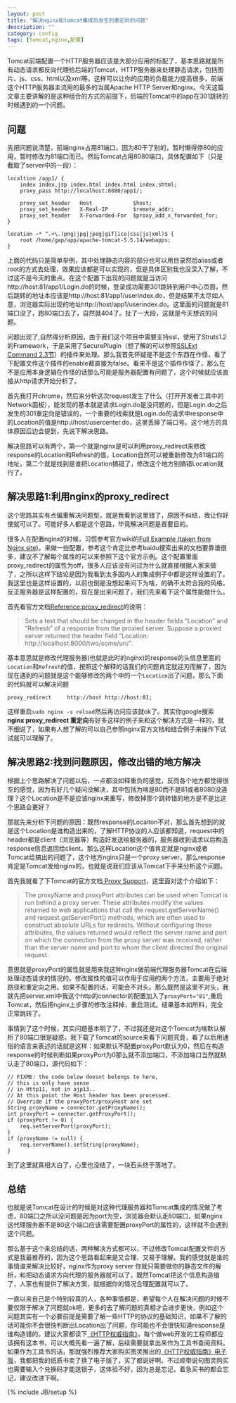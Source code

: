 ```yaml
---
layout: post
title: "解决nginx和tomcat集成后发生的重定向的问题"
description: ""
category: config
tags: [tomcat,nginx,配置]
---
```

Tomcat前端配置一个HTTP服务器应该是大部分应用的标配了，基本思路就是所有动态请求都反向代理给后端的Tomcat，HTTP服务器来处理静态请求，包括图片、js、css、html以及xml等。这样可以让你的应用的负载能力提高很多，前端这个HTTP服务器主流用的最多的当属Apache HTTP Server和nginx。今天这篇文章主要讲解的是这种组合的方式的前提下，后端的Tomcat中的app在301跳转的时候遇到的一个问题。

## 问题

先把问题说清楚，前端nginx占用81端口，因为80干了别的，暂时懒得停80的应用，暂时修改为81端口而已。然后Tomcat占用8080端口，具体配置如下（只是截取了server中的一段）：

	localtion /app1/ {
		index index.jsp index.html index.html index.shtml;
		proxy_pass http://localhost:8080/app1/;
		
		proxy_set_header   Host             $host;
 		proxy_set_header   X-Real-IP        $remote_addr;
		proxy_set_header   X-Forwarded-For  $proxy_add_x_forwarded_for;
	}
	
	location ~* ^.+\.(png|jpg|jpeg|gif|ico|css|js|xml)$ {
        root /home/gap/app/apache-tomcat-5.5.14/webapps;
    }

上面的代码只是简单举例，其中处理静态内容的部分也可以用目录然后alias或者root的方式去处理，效果应该都是可以实现的，但是具体区别我也没深入了解，不过这不是今天的重点。在这个配置下出现的问题就是当访问http://host:81/app1/Login.do的时候，登录成功需要301跳转到用户中心页面，然后跳转的地址本应该是http://host:81/app1/userindex.do，但是结果不太尽如人意，浏览器实际出现的地址http://host/app1/userindex.do。这里面的问题就是81端口没了，跑80端口去了，自然就404了。扯了一大段，这就是今天想说的问题。

问题出现了,自然得分析原因，由于我们这个项目中需要支持ssl，使用了Struts1.2的Framework，于是采用了SecurePlugIn（想了解的可以参照[SSLExt Command 2.3节](http://www.niallp.pwp.blueyonder.co.uk/sslext.html)）的插件来处理。那么我首先怀疑是不是这个东西在作怪，看了下配置文件这个插件的enable都直接为false。看来不是这个插件作怪了，那么在不是应用本身逻辑在作怪的话那么可能是服务器配置有问题了，这个时候就应该直接从http请求开始分析了。

首先我打开chrome，然后来分析这次request发生了什么（打开开发者工具中的Network面板），能发现的基本就是请求Login.do是没问题的，但是Login.do之后发生的301重定向是错误的，一个重要的线索就是Login.do的请求中response中的Location的值是http://host/usercenter.do，这里丢掉了端口号。这个地方的具体原因后边会提到，先说下解决思路。

解决思路可以有两个，第一个就是nginx是可以利用proxy_redirect来修改response的Location和Refresh的值，Location自然可以被重新修改为81端口的地址，第二个就是找到是谁把Location搞错了，修改这个地方别搞错Location就行了。

## 解决思路1:利用nginx的proxy_redirect

这个思路其实有点偏重解决问题型，就是我看到这里错了，原因不纠结，我让你好使就可以了。可能好多人都是这个思路，毕竟解决问题是首要目的。

很多人在配置nginx的时候，习惯参考官方wiki的[Full Example (taken from Nginx site)](http://wiki.nginx.org/FullExample2)，来做一些配置，参考这个肯定比参考baidu搜索出来的文档要靠谱很多，建议不了解每个属性的可以来参照下这个官方示例。这个配置里面proxy_redirect的属性为off，很多人应该没有问过为什么就直接根据人家来做了，之所以这样下结论是因为我看到太多国内人的集成例子中都是这样设置的了。我这里也是这样设置的，以前也倒是没想起来问下为啥，的确不太符合我的风格。反正服务器是这样配置的，现在是出来问题了，我们先来看下这个属性能做什么。

首先看官方文档[Reference:proxy_redirect](http://nginx.org/en/docs/http/ngx_http_proxy_module.html#proxy_redirect)的说明：
> Sets a text that should be changed in the header fields “Location” and “Refresh” of a response from the proxied server. Suppose a proxied server returned the header field “Location: http://localhost:8000/two/some/uri/”. 

基本意思就是修改代理服务器(也就是此时的nginx)的response的头信息里面的`Location`和`Refresh`的值，按照这个解释的话我们的问题肯定就迎刃而解了，因为现在遇到的问题就是这个能够修改的两个中的一个`Location`出了问题，那么下面的代码就可以解决问题

	proxy_redirect     http://host http://host:81;

这样重启`sudo nginx -s reload`然后再访问应该就ok了。其实你google搜索**nginx proxy_redirect 重定向**有好多这样的例子来和这个解决方式是一样的，就不细说了，如果有人想了解的可以自己参照nginx官方文档和结合例子来操作下试试就可以理解了。

## 解决思路2:找到问题原因，修改出错的地方解决
根据上个思路解决了问题以后，一点都没如释重负的感觉，反而各个地方都觉得很空的感觉，因为有好几个疑问没解决，其中包括为啥是80而不是81或者8080没道理？这个Location是不是应该nginx来重写，修改掉那个跳转错的地方是不是比这个思路会更好？

那就先来分析下问题的原因：既然response的Locaiton不对，那么首先想到的就是这个Location是谁构造出来的，了解HTTP协议的人应该都知道，request中的header都是client（浏览器等）构造好发送给服务器的，服务器收到请求以后构造response信息返回给client。那么这样Location这个值肯定就是nginx或者Tomcat给搞出的问题了，这个地方nginx只是一个proxy server，那么response肯定是Tomcat发给nginx的，也就是说我们应该从Tomcat下手来分析这个问题。

首先我就看了下Tomcat的官方文档[
Proxy Support](http://tomcat.apache.org/tomcat-5.5-doc/config/http.html#Proxy%20Support)，这里面对这个介绍如下：
> The proxyName and proxyPort attributes can be used when Tomcat is run behind a proxy server. These attributes modify the values returned to web applications that call the request.getServerName() and request.getServerPort() methods, which are often used to construct absolute URLs for redirects. Without configuring these attributes, the values returned would reflect the server name and port on which the connection from the proxy server was received, rather than the server name and port to whom the client directed the original request.

意思就是proxyPort的属性就是用来我这种nginx做前端代理服务器Tomcat在后端处理动态请求的情况的。修改属性的值可以作用于应用的两个方法，主要用于绝对路径和重定向之用。如果不配置的话，可能会不对头。那么既然是这里不对头，我就先把server.xml中我这个http的connector的配置加入了`proxyPort="81"`,重启Tomcat，然后把nginx上步骤的修改注释掉，重启测试。结果基本如所料，完全正常跳转了。

事情到了这个时候，其实问题基本明了了，不过我还是对这个Tomcat为啥默认解析了80端口很是疑惑。我下载了Tomcat的source来看下问题究竟，看了以后用通俗的语言来表述的话就是这样：如果默认不配置proxyPort默认为0，然后在构造response的时候判断如果proxyPort为0那么就不添加端口，不添加端口当然就默认走了80端口，源代码如下：

    // FIXME: the code below doesnt belongs to here, 
    // this is only have sense 
    // in Http11, not in ajp13..
    // At this point the Host header has been processed.
    // Override if the proxyPort/proxyHost are set 
    String proxyName = connector.getProxyName();
    int proxyPort = connector.getProxyPort();
    if (proxyPort != 0) {
        req.setServerPort(proxyPort);
    }
    if (proxyName != null) {
        req.serverName().setString(proxyName);
    }

到了这里就真相大白了，心里也没结了，一块石头终于落地了。

## 总结

也就是说Tomcat在设计的时候是对这种代理服务器和Tomcat集成的情况做了考虑，80端口之所以没问题是因为port为空，浏览器会默认走80端口，如果nginx这代理服务器不是80这个端口应该需要配置proxyPort的属性的，这样就不会遇到这个问题。

那么基于这个来总结的话，两种解决方式都可以，不过修改Tomcat配置文件的方式是我最推荐的，因为这个思路看起来是又合理、又易于理解。我的感觉就是谁的事情谁来解决比较好，nginx作为proxy server 你就只需要做你的静态文件的解析，和把动态请求方向代理的服务器就可以了，既然Tomcat把这个信息构造错了，人家也有提供了解决方案，就根据你的情况合理配置就可以了。

一直以来自己是个特别较真的人，各种事情都是，希望每个人在解决问题的时候不要仅限于解决了问题就ok吧，更多的去了解问题的真相才会进步更快，例如这个问题其实有一个必要前提是需要了解一些HTTP的协议的基础知识，如果不了解的话可能你不会很快判断出Location出了问题，你可能也不会很快知道response是谁构造错的。建议大家都读下[《HTTP权威指南》](http://book.douban.com/subject/10746113/)，每个做web开发的工程师都应该拥有这本书，可以大概先看一遍了解，后续需要就拿出来作为工具书查阅资料。如果作为工具书的话，那就强烈推荐大家购买图灵推出的[《HTTP权威指南》电子版](http://www.ituring.com.cn/book/844)，我都把我的纸质书卖了换了电子版了，买了都说好啊。不过顺带说句图灵购买也需要输入个兑换码才能送银子，这体验不好，因为总是忘记，着急买书的都会忘记，建议改进下啊。

{% include JB/setup %}
